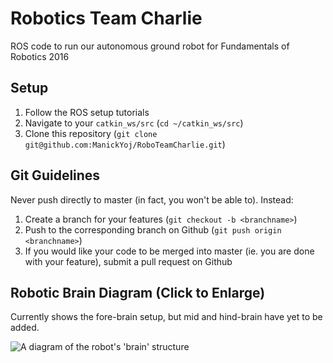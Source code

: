# Robotics Team Charlie
ROS code to run our autonomous ground robot for Fundamentals of Robotics 2016

## Setup
1. Follow the ROS setup tutorials
2. Navigate to your `catkin_ws/src` (`cd ~/catkin_ws/src`)
3. Clone  this repository (`git clone git@github.com:ManickYoj/RoboTeamCharlie.git`)

## Git Guidelines
Never push directly to master (in fact, you won't be able to). Instead:

1. Create a branch for your features (`git checkout -b <branchname>`)
2. Push to the corresponding branch on Github (`git push origin <branchname>`)
3. If you would like your code to be merged into master (ie. you are done with your feature), submit a pull request on Github


## Robotic Brain Diagram (Click to Enlarge)
Currently shows the fore-brain setup, but mid and hind-brain have yet to be added.

![A diagram of the robot's 'brain' structure](https://cdn.rawgit.com/ManickYoj/robo_team_charlie/master/documentation/Charlie%20Brain%20Flow.svg)
